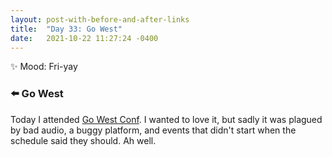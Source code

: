 ```yaml
---
layout: post-with-before-and-after-links
title:  "Day 33: Go West"
date:   2021-10-22 11:27:24 -0400
---
```


✨ Mood: Fri-yay

### ⬅️  Go West

Today I attended [Go West Conf](https://www.gowestconf.com/). I wanted to love
it, but sadly it was plagued by bad audio, a buggy platform, and events that didn't
start when the schedule said they should. Ah well.
